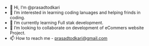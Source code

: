 - 👋 Hi, I’m @prasadtodkari
- 👀 I’m interested in learning coding lanuages and helping frinds in coding.
- 🌱 I’m currently learning Full stak development.
- 💞️ I’m looking to collaborate on development of eCommers website Project.
- 📫 How to reach me - prasadtodkari@gmail.com

<!---
prasadtodkari/prasadtodkari is a ✨ special ✨ repository because its `README.md` (this file) appears on your GitHub profile.
You can click the Preview link to take a look at your changes.
--->
